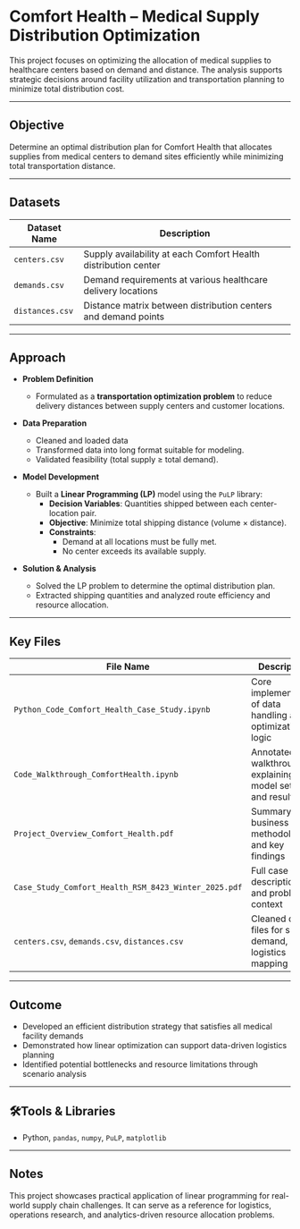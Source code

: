 # Comfort Health – Medical Supply Distribution Optimization

This project focuses on optimizing the allocation of medical supplies to healthcare centers based on demand and distance. The analysis supports strategic decisions around facility utilization and transportation planning to minimize total distribution cost.

---

## Objective

Determine an optimal distribution plan for Comfort Health that allocates supplies from medical centers to demand sites efficiently while minimizing total transportation distance.

---

## Datasets

| Dataset Name   | Description |
|----------------|-------------|
| `centers.csv`  | Supply availability at each Comfort Health distribution center |
| `demands.csv`  | Demand requirements at various healthcare delivery locations |
| `distances.csv`| Distance matrix between distribution centers and demand points |

---

## Approach

- **Problem Definition**  
  - Formulated as a **transportation optimization problem** to reduce delivery distances between supply centers and customer locations.

- **Data Preparation**  
  - Cleaned and loaded data
  - Transformed data into long format suitable for modeling.
  - Validated feasibility (total supply ≥ total demand).

- **Model Development**  
  - Built a **Linear Programming (LP)** model using the `PuLP` library:
    - **Decision Variables**: Quantities shipped between each center-location pair.
    - **Objective**: Minimize total shipping distance (volume × distance).
    - **Constraints**:
      - Demand at all locations must be fully met.
      - No center exceeds its available supply.

- **Solution & Analysis**  
  - Solved the LP problem to determine the optimal distribution plan.
  - Extracted shipping quantities and analyzed route efficiency and resource allocation.

---

## Key Files

| File Name                                      | Description |
|-----------------------------------------------|-------------|
| `Python_Code_Comfort_Health_Case_Study.ipynb` | Core implementation of data handling and optimization logic |
| `Code_Walkthrough_ComfortHealth.ipynb`        | Annotated walkthrough explaining model setup and results |
| `Project_Overview_Comfort_Health.pdf`         | Summary of business case, methodology, and key findings |
| `Case_Study_Comfort_Health_RSM_8423_Winter_2025.pdf` | Full case description and problem context |
| `centers.csv`, `demands.csv`, `distances.csv` | Cleaned data files for supply, demand, and logistics mapping |

---

## Outcome

- Developed an efficient distribution strategy that satisfies all medical facility demands  
- Demonstrated how linear optimization can support data-driven logistics planning  
- Identified potential bottlenecks and resource limitations through scenario analysis  

---

## 🛠Tools & Libraries

- Python, `pandas`, `numpy`, `PuLP`, `matplotlib`

---

## Notes

This project showcases practical application of linear programming for real-world supply chain challenges. It can serve as a reference for logistics, operations research, and analytics-driven resource allocation problems.

